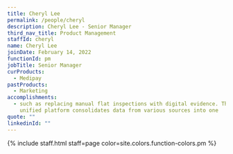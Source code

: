 ```yaml
---
title: Cheryl Lee
permalink: /people/cheryl
description: Cheryl Lee - Senior Manager
third_nav_title: Product Management
staffId: cheryl
name: Cheryl Lee
joinDate: February 14, 2022
functionId: pm
jobTitle: Senior Manager
curProducts:
  - Medipay
pastProducts:
  - Marketing
accomplishments:
  - such as replacing manual flat inspections with digital evidence. This
    unified platform consolidates data from various sources into one
quote: ""
linkedinId: ""
---
```


{% include staff.html staff=page color=site.colors.function-colors.pm %}
